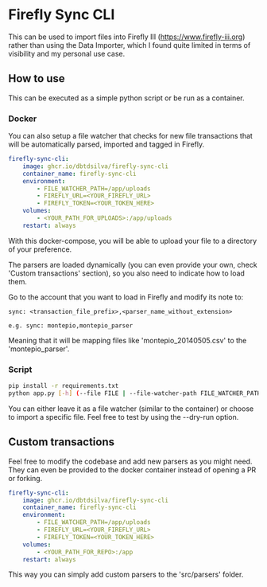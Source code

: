 # Firefly Sync CLI

This can be used to import files into Firefly III (https://www.firefly-iii.org) rather than using the Data Importer, which I found quite limited in terms of visibility and my personal use case.

## How to use

This can be executed as a simple python script or be run as a container.

### Docker

You can also setup a file watcher that checks for new file transactions that will be automatically parsed, imported and tagged in Firefly.

```yaml
firefly-sync-cli:
    image: ghcr.io/dbtdsilva/firefly-sync-cli
    container_name: firefly-sync-cli
    environment:
        - FILE_WATCHER_PATH=/app/uploads
        - FIREFLY_URL=<YOUR_FIREFLY_URL>
        - FIREFLY_TOKEN=<YOUR_TOKEN_HERE>
    volumes:
        - <YOUR_PATH_FOR_UPLOADS>:/app/uploads
    restart: always
```

With this docker-compose, you will be able to upload your file to a directory of your preference.

The parsers are loaded dynamically (you can even provide your own, check 'Custom transactions' section), so you also need to indicate how to load them.

Go to the account that you want to load in Firefly and modify its note to:

```
sync: <transaction_file_prefix>,<parser_name_without_extension>

e.g. sync: montepio,montepio_parser
```

Meaning that it will be mapping files like 'montepio_20140505.csv' to the 'montepio_parser'.

### Script

```bash
pip install -r requirements.txt
python app.py [-h] (--file FILE | --file-watcher-path FILE_WATCHER_PATH) [--dry-run | --no-dry-run]
```

You can either leave it as a file watcher (similar to the container) or choose to import a specific file. Feel free to test by using the --dry-run option.

## Custom transactions

Feel free to modify the codebase and add new parsers as you might need.
They can even be provided to the docker container instead of opening a PR or forking.

```yaml
firefly-sync-cli:
    image: ghcr.io/dbtdsilva/firefly-sync-cli
    container_name: firefly-sync-cli
    environment:
        - FILE_WATCHER_PATH=/app/uploads
        - FIREFLY_URL=<YOUR_FIREFLY_URL>
        - FIREFLY_TOKEN=<YOUR_TOKEN_HERE>
    volumes:
        - <YOUR_PATH_FOR_REPO>:/app
    restart: always
```

This way you can simply add custom parsers to the 'src/parsers' folder.

